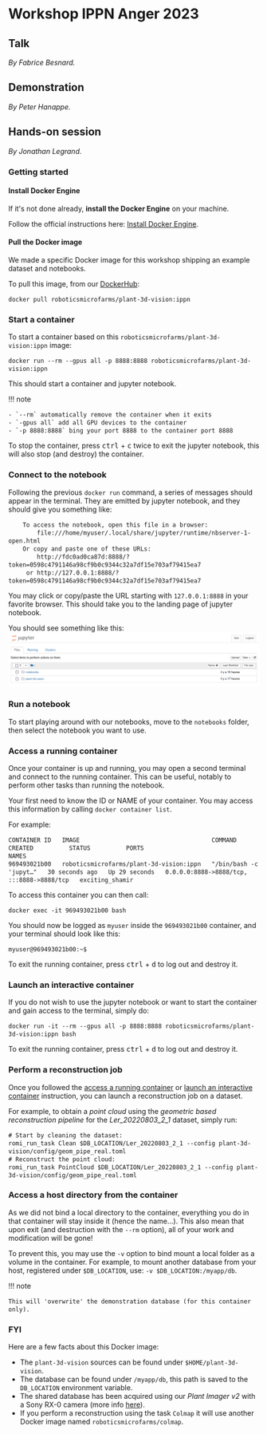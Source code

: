 # Workshop IPPN Anger 2023

## Talk
_By Fabrice Besnard._

## Demonstration
_By Peter Hanappe._

## Hands-on session
_By Jonathan Legrand._

### Getting started

#### Install Docker Engine
If it's not done already, **install the Docker Engine** on your machine.

Follow the official instructions here: [Install Docker Engine](https://docs.docker.com/engine/install/).

#### Pull the Docker image
We made a specific Docker image for this workshop shipping an example dataset and notebooks.

To pull this image, from our [DockerHub](https://hub.docker.com/u/roboticsmicrofarms):
```shell
docker pull roboticsmicrofarms/plant-3d-vision:ippn
```

### Start a container
To start a container based on this `roboticsmicrofarms/plant-3d-vision:ippn` image:
```shell
docker run --rm --gpus all -p 8888:8888 roboticsmicrofarms/plant-3d-vision:ippn
```

This should start a container and jupyter notebook.

!!! note

    - `--rm` automatically remove the container when it exits
    - `-gpus all` add all GPU devices to the container
    - `-p 8888:8888` bing your port 8888 to the container port 8888

To stop the container, press <kbd>ctrl</kbd> + <kbd>c</kbd> twice to exit the jupyter notebook, this will also stop (and destroy) the container.

### Connect to the notebook
Following the previous `docker run` command, a series of messages should appear in the terminal.
They are emitted by jupyter notebook, and they should give you something like:

```shell
    To access the notebook, open this file in a browser:
        file:///home/myuser/.local/share/jupyter/runtime/nbserver-1-open.html
    Or copy and paste one of these URLs:
        http://fdc0ad0ca87d:8888/?token=0598c4791146a98cf9b0c9344c32a7df15e703af79415ea7
     or http://127.0.0.1:8888/?token=0598c4791146a98cf9b0c9344c32a7df15e703af79415ea7
```

You may click or copy/paste the URL starting with `127.0.0.1:8888` in your favorite browser.
This should take you to the landing page of jupyter notebook.

You should see something like this:
![jupyter notebook index](jupyter_nb_index.png)

### Run a notebook
To start playing around with our notebooks, move to the `notebooks` folder, then select the notebook you want to use.

### Access a running container
Once your container is up and running, you may open a second terminal and connect to the running container.
This can be useful, notably to perform other tasks than running the notebook. 

Your first need to know the ID or NAME of your container.
You may access this information by calling `docker container list`.

For example:
```
CONTAINER ID   IMAGE                                     COMMAND                  CREATED          STATUS          PORTS                                       NAMES
969493021b00   roboticsmicrofarms/plant-3d-vision:ippn   "/bin/bash -c 'jupyt…"   30 seconds ago   Up 29 seconds   0.0.0.0:8888->8888/tcp, :::8888->8888/tcp   exciting_shamir
```

To access this container you can then call:
```shell
docker exec -it 969493021b00 bash
```
You should now be logged as `myuser` inside the `969493021b00` container, and your terminal should look like this:
```shell
myuser@969493021b00:~$ 
```
To exit the running container, press <kbd>ctrl</kbd> + <kbd>d</kbd> to log out and destroy it.

### Launch an interactive container
If you do not wish to use the jupyter notebook or want to start the container and gain access to the terminal, simply do:
```shell
docker run -it --rm --gpus all -p 8888:8888 roboticsmicrofarms/plant-3d-vision:ippn bash
```

To exit the running container, press <kbd>ctrl</kbd> + <kbd>d</kbd> to log out and destroy it.

### Perform a reconstruction job
Once you followed the [access a running container](#access-a-running-container) or [launch an interactive container](#launch-an-interactive-container) instruction, you can launch a reconstruction job on a dataset.

For example, to obtain a _point cloud_ using the _geometric based reconstruction pipeline_ for the _Ler_20220803_2_1_ dataset, simply run:
```shell
# Start by cleaning the dataset:
romi_run_task Clean $DB_LOCATION/Ler_20220803_2_1 --config plant-3d-vision/config/geom_pipe_real.toml
# Reconstruct the point cloud:
romi_run_task PointCloud $DB_LOCATION/Ler_20220803_2_1 --config plant-3d-vision/config/geom_pipe_real.toml
```

### Access a host directory from the container
As we did not bind a local directory to the container, everything you do in that container will stay inside it (hence the name...).
This also mean that upon exit (and destruction with the `--rm` option), all of your work and modification will be gone!

To prevent this, you may use the `-v` option to bind mount a local folder as a volume in the container.
For example, to mount another database from your host, registered under `$DB_LOCATION`, use: `-v $DB_LOCATION:/myapp/db`.

!!! note 

    This will 'overwrite' the demonstration database (for this container only).


### FYI
Here are a few facts about this Docker image:

- The `plant-3d-vision` sources can be found under `$HOME/plant-3d-vision`.
- The database can be found under `/myapp/db`, this path is saved to the `DB_LOCATION` environment variable.
- The shared database has been acquired using our _Plant Imager v2_ with a Sony RX-0 camera (more
  info [here](../plant_imager/build_v2/index.md)).
- If you perform a reconstruction using the task `Colmap` it will use another Docker image
  named `roboticsmicrofarms/colmap`.
